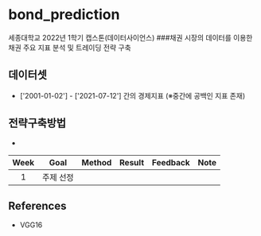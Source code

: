 # bond_prediction
세종대학교 2022년 1학기 캡스톤(데이터사이언스)
###채권 시장의 데이터를 이용한 채권 주요 지표 분석 및 트레이딩 전략 구축



## 데이터셋
- ['2001-01-02'] - ['2021-07-12'] 간의 경제지표 (※중간에 공백인 지표 존재)

## 전략구축방법
-


| Week | Goal | Method | Result | Feedback | Note | 
|:---:|:---:|:---:|:---:|:---:|:---:|
| 1 | 주제 선정 |  | | | |

## References
- VGG16
